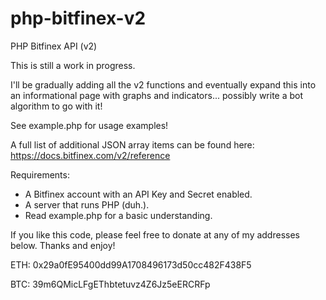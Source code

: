 # php-bitfinex-v2
PHP Bitfinex API (v2)

This is still a work in progress. 

I'll be gradually adding all the v2 functions and eventually expand this into an informational page with graphs and indicators... possibly write a bot algorithm to go with it!

See example.php for usage examples!

A full list of additional JSON array items can be found here: https://docs.bitfinex.com/v2/reference

Requirements:
- A Bitfinex account with an API Key and Secret enabled.
- A server that runs PHP (duh.).
- Read example.php for a basic understanding.

If you like this code, please feel free to donate at any of my addresses below. Thanks and enjoy!

ETH: 
0x29a0fE95400dd99A1708496173d50cc482F438F5

BTC:
39m6QMicLFgEThbtetuvz4Z6Jz5eERCRFp
